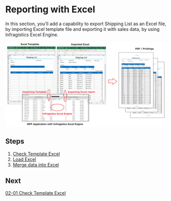 # Reporting with Excel

In this section, you’ll add a capability to export Shipping List as an Excel file, by importing Excel template file and exporting it with sales data, by using Infragistics Excel Engine.

![](../assets/02-00-01.png)

## Steps
1. [Check Template Excel](02-01-Check-Template-Excel.md)
2. [Load Excel](02-02-Load-Excel.md)
3. [Merge data into Excel](02-03-Merge-data-into-Excel.md)

## Next
[02-01 Check Template Excel](02-01-Check-Template-Excel.md)